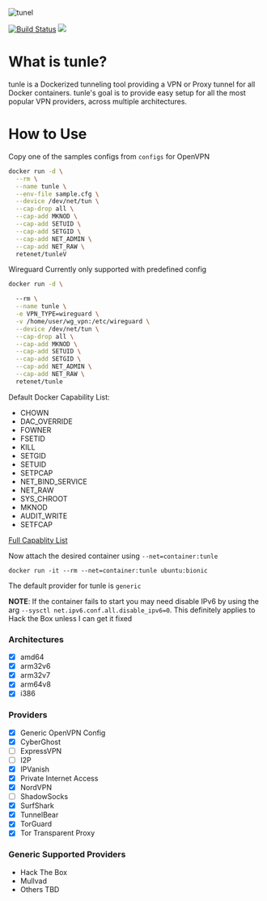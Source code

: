 ![tunel](https://raw.githubusercontent.com/retenet/tunle/master/assets/logo.png)

[![Build Status](https://travis-ci.org/retenet/tunle.svg?branch=master)](https://travis-ci.org/retenet/tunle)
[![](https://images.microbadger.com/badges/image/retenet/tunle.svg)](https://microbadger.com/images/retenet/tunle "Get your own image badge on microbadger.com")

# What is tunle?

tunle is a Dockerized tunneling tool providing a VPN or Proxy tunnel for all Docker containers. tunle's goal is to provide easy setup for all the most popular VPN providers, across multiple architectures.

# How to Use

Copy one of the samples configs from `configs` for OpenVPN

```bash
docker run -d \
  --rm \
  --name tunle \
  --env-file sample.cfg \
  --device /dev/net/tun \
  --cap-drop all \
  --cap-add MKNOD \
  --cap-add SETUID \
  --cap-add SETGID \
  --cap-add NET_ADMIN \
  --cap-add NET_RAW \
  retenet/tunleV
```

Wireguard Currently only supported with predefined config
```bash
docker run -d \

  --rm \
  --name tunle \
  -e VPN_TYPE=wireguard \
  -v /home/user/wg_vpn:/etc/wireguard \
  --device /dev/net/tun \
  --cap-drop all \
  --cap-add MKNOD \
  --cap-add SETUID \
  --cap-add SETGID \
  --cap-add NET_ADMIN \
  --cap-add NET_RAW \
  retenet/tunle
```


Default Docker Capability List:
* CHOWN
* DAC_OVERRIDE
* FOWNER
* FSETID
* KILL
* SETGID
* SETUID
* SETPCAP
* NET_BIND_SERVICE
* NET_RAW
* SYS_CHROOT
* MKNOD
* AUDIT_WRITE
* SETFCAP

[Full Capablity List](https://man7.org/linux/man-pages/man7/capabilities.7.html)

Now attach the desired container using `--net=container:tunle`
```
docker run -it --rm --net=container:tunle ubuntu:bionic
```

The default provider for tunle is `generic`

**NOTE**: If the container fails to start you may need disable IPv6 by using the arg `--sysctl net.ipv6.conf.all.disable_ipv6=0`. This definitely applies to Hack the Box unless I can get it fixed

### Architectures

- [x] amd64
- [x] arm32v6
- [x] arm32v7
- [x] arm64v8
- [x] i386

### Providers

- [x] Generic OpenVPN Config
- [x] CyberGhost
- [ ] ExpressVPN
- [ ] I2P
- [x] IPVanish
- [x] Private Internet Access
- [x] NordVPN
- [ ] ShadowSocks
- [x] SurfShark
- [x] TunnelBear
- [x] TorGuard
- [x] Tor Transparent Proxy

### Generic Supported Providers

- Hack The Box
- Mullvad
- Others TBD

